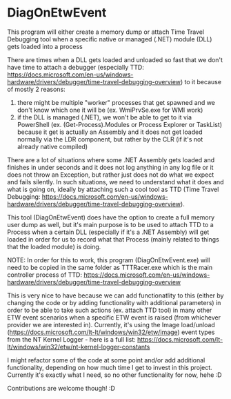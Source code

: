 # DiagOnEtwEvent
This program will either create a memory dump or attach Time Travel Debugging tool when a specific native or managed (.NET) module (DLL) gets loaded into a process

There are times when a DLL gets loaded and unloaded so fast that we don't have time to attach a debugger (especially TTD: https://docs.microsoft.com/en-us/windows-hardware/drivers/debugger/time-travel-debugging-overview)  to it because of mostly 2 reasons:
  1. there might be multiple "worker" processes that get spawned and we don't know which one it will be (ex. WmiPrvSe.exe for WMI work)
  2. if the DLL is managed (.NET), we won't be able to get to it via PowerShell (ex. (Get-Process).Modules or Process Explorer or TaskList) because it get is actually an Assembly and it does not get loaded normally via the LDR component, but rather by the CLR (if it's not already native compiled)
  
There are a lot of situations where some .NET Assembly gets loaded and finishes in under seconds and it does not log anything in any log file or it does not throw an Exception, but rather just does not do what we expect and fails silently. In such situations, we need to understand what it does and what is going on, ideally by attaching such a cool tool as TTD (Time Travel Debugging: https://docs.microsoft.com/en-us/windows-hardware/drivers/debugger/time-travel-debugging-overview).

This tool (DiagOnEtwEvent) does have the option to create a full memory user dump as well, but it's main purpose is to be used to attach TTD to a Process when a certain DLL (especially if it's a .NET Assembly) will get loaded in order for us to record what that Process (mainly related to things that the loaded module) is doing.

NOTE: In order for this to work, this program (DiagOnEtwEvent.exe) will need to be copied in the same folder as TTTRacer.exe which is the main controller process of TTD: https://docs.microsoft.com/en-us/windows-hardware/drivers/debugger/time-travel-debugging-overview

This is very nice to have because we can add functionatlity to this (either by changing the code or by adding functionality with additional parameters) in order to be able to take such actions (ex. attach TTD tool) in many other ETW event scenarios when a specific ETW event is raised (from whichever provider we are interested in). Currently, it's using the Image load/unload (https://docs.microsoft.com/lt-lt/windows/win32/etw/image) event types from the NT Kernel Logger - here is a full list: https://docs.microsoft.com/lt-lt/windows/win32/etw/nt-kernel-logger-constants

I might refactor some of the code at some point and/or add additional functionality, depending on how much time I get to invest in this project. Currently it's exactly what I need, so no other functionality for now, hehe :D

Contributions are welcome though! :D
